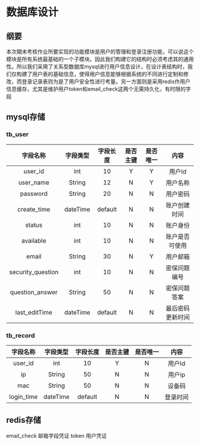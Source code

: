 # 数据库设计

## 纲要

本次期末考核作业所要实现的功能模块是用户的管理和登录注册功能，可以说这个模块是所有系统最基础的一个子模块。因此我们构建它的结构时必须考虑其的通用性。所以我们采用了关系型数据库mysql进行用户信息设计，在设计表结构时，我们仅构建了用户表的基础信息，使得用户信息能够根据系统的不同进行定制和修改，而登录记录表则为是了用户安全性进行考量。另一方面则是采用redis作用户信息缓存，尤其是维护用户token和email_check这两个无需持久化，有时限的字段

## mysql存储

### tb_user

| 字段名称 | 字段类型 | 字段长度 | 是否主键 | 是否唯一 | 内容 |
| :-----: | :------: | :-----: | :-----: | :-----: | :--: |
| user_id | int | 10 | Y | Y | 用户Id |
| user_name | String | 12 | N | Y | 用户名称 |
| password | String | 20 | N | N | 用户密码 |
| create_time | dateTime | default | N | N | 账户创建时间 |
| status | int | 10 | N | N | 账户身份 |
| available | int | 10 | N | N | 账户是否可使用 |
| email | String | 30 | N | Y | 用户邮箱 |
| security_question | int | 10 | N | N | 密保问题编号 |
| question_answer | String | 50 | N | N | 密保问题答案 |
| last_editTime | dateTime | default | N | N | 最后密码更新时间 |

### tb_record

| 字段名称 | 字段类型 | 字段长度 | 是否主键 | 是否唯一 | 内容 |
| :-----: | :------: | :-----: | :-----: | :-----: | :--: |
| user_id | int | 10 | Y | N | 用户Id |
| ip | String | 50 | N | N | 用户ip |
| mac | String | 50 | N | N | 设备码 |
| login_time | dateTime | default | N | N | 登录时间 |

## redis存储

email_check 邮箱字段凭证
token 用户凭证
